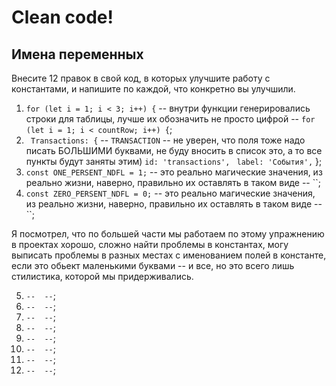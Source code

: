 # Clean code!

## Имена переменных
Внесите 12 правок в свой код, в которых улучшите работу с константами, и напишите по каждой, что конкретно вы улучшили.

 1. `for (let i = 1; i < 3; i++) {` -- внутри функции генерировались строки для таблицы, лучше их обозначить не просто цифрой -- `for (let i = 1; i < countRow; i++) {`;
 2. ` Transactions: {`   -- `TRANSACTION` -- не уверен, что поля тоже надо писать БОЛЬШИМИ буквами, не буду вносить в список это, а то все пункты будут заняты этим)
    `id: 'transactions',`
   ` label: 'События',`
  };
 3. `const ONE_PERSENT_NDFL = 1;` -- это реально магические значения, из реально жизни, наверно, правильно их оставлять в таком виде -- ``;
 4. `const ZERO_PERSENT_NDFL = 0;` -- это реально магические значения, из реально жизни, наверно, правильно их оставлять в таком виде -- ``;
 
 Я посмотрел, что по большей части мы работаем по этому упражнению в проектах хорошо, сложно найти проблемы в константах, могу выписать проблемы в разных местах  с именованием полей в константе, если это обьект маленькими буквами -- и все, но это всего лишь стилистика, которой мы придерживались.

 5. `` --  -- ``;
 6. `` --  -- ``;
 7. `` --  -- ``;
 8. `` --  -- ``;
 9. `` --  -- ``;
 10. `` --  -- ``;
 11. `` --  -- ``;
 12. `` --  -- ``;
